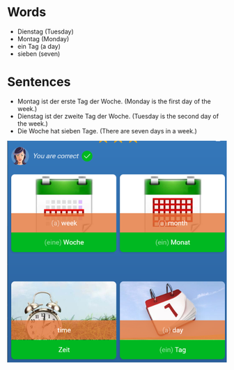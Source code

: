 # Words 
* Dienstag (Tuesday)
* Montag (Monday)
* ein Tag (a day)
* sieben (seven)

# Sentences 
* Montag ist der erste Tag der Woche.
(Monday is the first day of the week.)
* Dienstag ist der zweite Tag der Woche.
(Tuesday is the second day of the week.)
* Die Woche hat sieben Tage. 
(There are seven days in a week.) 

![Todays-Work](https://github.com/EO4wellness/T-I-L/blob/main/polyglot/aleman/images/2020-12-14-german.png)
